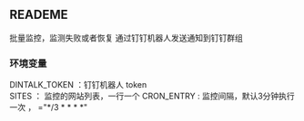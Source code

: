 ## READEME 
批量监控，监测失败或者恢复 通过钉钉机器人发送通知到钉钉群组  

### 环境变量 
DINTALK_TOKEN ：钉钉机器人 token  
SITES ： 监控的网站列表，一行一个 
CRON_ENTRY : 监控间隔，默认3分钟执行一次  ， ="*/3 * * * *"
